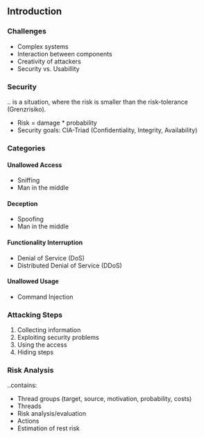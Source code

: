 ## Introduction

### Challenges

- Complex systems
- Interaction between components
- Creativity of attackers
- Security vs. Usabillity

### Security

.. is a situation, where the risk is smaller than the risk-tolerance (Grenzrisiko).


- Risk = damage * probability
- Security goals: CIA-Triad (Confidentiality, Integrity, Availability)

### Categories

#### Unallowed Access
- Sniffing
- Man in the middle

#### Deception
- Spoofing
- Man in the middle

#### Functionality Interruption
- Denial of Service (DoS)
- Distributed Denial of Service (DDoS)

#### Unallowed Usage
- Command Injection

### Attacking Steps
1. Collecting information
2. Exploiting security problems
3. Using the access
4. Hiding steps

### Risk Analysis

..contains:

- Thread groups (target, source, motivation, probability, costs)
- Threads
- Risk analysis/evaluation
- Actions
- Estimation of rest risk

